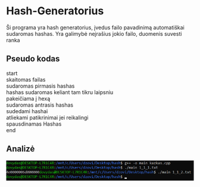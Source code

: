 # Hash-Generatorius

Ši programa yra hash generatorius, įvedus failo pavadinimą automatiškai sudaromas hashas. Yra galimybė neįrašius jokio failo, duomenis suvesti ranka

## Pseudo kodas

start  
skaitomas failas  
sudaromas pirmasis hashas  
hashas sudaromas keliant tam tikru laipsniu  
pakeičiama į hexą  
sudaromas antrasis hashas  
sudedami hashai  
atliekami patikrinimai jei reikalingi  
spausdinamas Hashas  
end  

## Analizė

![Screenshot](1-1-1.png)
